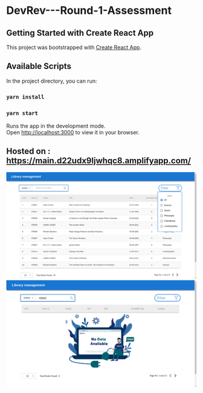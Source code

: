 # DevRev---Round-1-Assessment

## Getting Started with Create React App

This project was bootstrapped with [Create React App](https://github.com/facebook/create-react-app).

## Available Scripts

In the project directory, you can run:
### `yarn install`
### `yarn start`

Runs the app in the development mode.\
Open [http://localhost:3000](http://localhost:3000) to view it in your browser.

## Hosted on : https://main.d22udx9ljwhqc8.amplifyapp.com/
![alt text](https://github.com/Satyam7Jha/DevRev---Round-1-Assessment/blob/main/public/Screenshot%20from%202022-11-12%2009-07-09.jpeg?raw=true "Home Page")
![alt text](https://github.com/Satyam7Jha/DevRev---Round-1-Assessment/blob/main/public/Screenshot%20from%202022-11-12%2009-21-22.jpeg?raw=true "Home Page")
